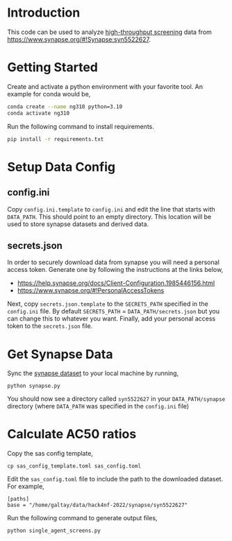 # Introduction

This code can be used to analyze [high-throughput screening](https://en.wikipedia.org/wiki/High-throughput_screening)
data from https://www.synapse.org/#!Synapse:syn5522627.


# Getting Started 

Create and activate a python environment with your favorite tool. 
An example for conda would be, 

```bash
conda create --name ng310 python=3.10
conda activate ng310
```

Run the following command to install requirements. 

```bash
pip install -r requirements.txt
```


# Setup Data Config

## config.ini 

Copy `config.ini.template` to `config.ini` and edit the line that starts with `DATA_PATH`. 
This should point to an empty directory.
This location will be used to store synapse datasets and derived data.
 

## secrets.json

In order to securely download data from synapse you will need a personal access token. 
Generate one by following the instructions at the links below, 

* https://help.synapse.org/docs/Client-Configuration.1985446156.html
* https://www.synapse.org/#!PersonalAccessTokens

Next, copy `secrets.json.template` to the `SECRETS_PATH` specified in the `config.ini` file. 
By default `SECRETS_PATH` = `DATA_PATH/secrets.json` but you can change 
this to whatever you want. Finally, add your personal access token to the `secrets.json` file. 

# Get Synapse Data

Sync the [synapse dataset](https://www.synapse.org/#!Synapse:syn5522627)
to your local machine by running, 

```
python synapse.py
```

You should now see a directory called `syn5522627` in your 
`DATA_PATH/synapse` directory (where `DATA_PATH` was specified in the `config.ini` file)

# Calculate AC50 ratios

Copy the sas config template, 

```
cp sas_config_template.toml sas_config.toml
```

Edit the `sas_config.toml` file to include the path to the downloaded dataset.
For example, 

```
[paths]                                                                                                     
base = "/home/galtay/data/hack4nf-2022/synapse/syn5522627" 
```

Run the following command to generate output files, 

```
python single_agent_screens.py
```

